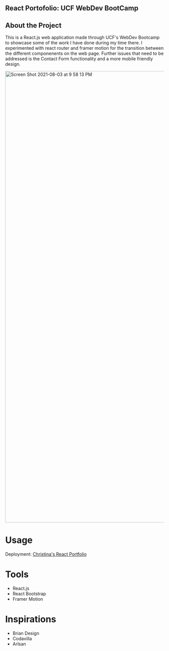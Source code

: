 ## React Portofolio: UCF WebDev BootCamp

## About the Project

  This is a React.js web application made through UCF's WebDev Bootcamp to showcase some of the work I have done during my time there. I experimented with react router and framer motion for the transition between the different componenents on the web page. Further issues that need to be addressed is the Contact Form functionality and a more mobile friendly design. 
  
  <img width="1438" alt="Screen Shot 2021-08-03 at 9 58 13 PM" src="https://user-images.githubusercontent.com/76018424/128109699-ea01ad75-e512-4988-b6dd-5707dd051d50.png">

# Usage

Deployment: [Christina's React Portfolio](http://cpagan415.github.io/chrisport/)

# Tools 

- React.js
- React Bootstrap
- Framer Motion

# Inspirations

- Brian Design
- Codavilla
- Arlsan
